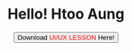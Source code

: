 <h1 align="center">Hello! Htoo Aung</h1>
<p align="center"><a href="#"><button>Download <font color="red"> UI/UX LESSON </font> Here!</button></a></p>
